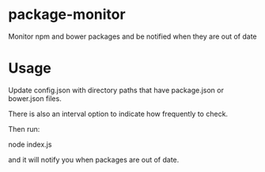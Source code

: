 # package-monitor

Monitor npm and bower packages and be notified when they are out of date

# Usage

Update config.json with directory paths that have package.json or bower.json files. 

There is also an interval option to indicate how frequently to check. 

Then run:

node index.js

and it will notify you when packages are out of date.
